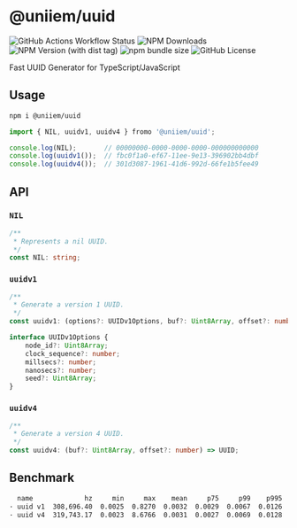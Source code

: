 # @uniiem/uuid

![GitHub Actions Workflow Status](https://img.shields.io/github/actions/workflow/status/HoshinoSuzumi/uuid/ci.yml)
![NPM Downloads](https://img.shields.io/npm/dm/%40uniiem%2Fuuid)
![NPM Version (with dist tag)](https://img.shields.io/npm/v/%40uniiem%2Fuuid/latest)
![npm bundle size](https://img.shields.io/bundlephobia/min/%40uniiem%2Fuuid)
![GitHub License](https://img.shields.io/github/license/HoshinoSuzumi/uuid)

Fast UUID Generator for TypeScript/JavaScript

## Usage

```bash
npm i @uniiem/uuid
```

```typescript
import { NIL, uuidv1, uuidv4 } fromo '@uniiem/uuid';

console.log(NIL);       // 00000000-0000-0000-0000-000000000000
console.log(uuidv1());  // fbc0f1a0-ef67-11ee-9e13-396902bb4dbf
console.log(uuidv4());  // 301d3087-1961-41d6-992d-66fe1b5fee49
```

## API

### `NIL`

```typescript
/**
 * Represents a nil UUID.
 */
const NIL: string;
```

### `uuidv1`

```typescript
/**
 * Generate a version 1 UUID.
 */
const uuidv1: (options?: UUIDv1Options, buf?: Uint8Array, offset?: number) => UUID;

interface UUIDv1Options {
    node_id?: Uint8Array;
    clock_sequence?: number;
    millsecs?: number;
    nanosecs?: number;
    seed?: Uint8Array;
}
```

### `uuidv4`

```typescript
/**
 * Generate a version 4 UUID.
 */
const uuidv4: (buf?: Uint8Array, offset?: number) => UUID;
```

## Benchmark

```bash
  name             hz     min     max    mean     p75     p99    p995    p999     rme  samples
· uuid v1  308,696.40  0.0025  0.8270  0.0032  0.0029  0.0067  0.0126  0.0535  ±1.42%   154349
· uuid v4  319,743.17  0.0023  8.6766  0.0031  0.0027  0.0069  0.0128  0.0241  ±5.44%   159872
```
